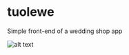 # tuolewe

Simple front-end of a wedding shop app 

![alt text](https://github.com/[LavinaKathambi]/[Wedding-Shop-UI]/blob/[main]/displaypic.png?raw=true)
